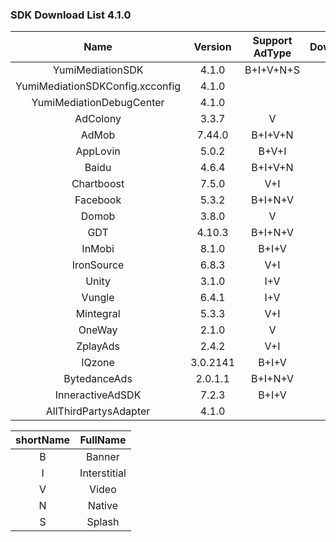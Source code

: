 ### SDK Download List 4.1.0
 
|    Name     | Version  | Support AdType | DownloadLink | Note |
| :---------: | :------: | :------------: | :----------: | :--: |
|    YumiMediationSDK    |  4.1.0  |    B+I+V+N+S     |   [link](http://adsdk.yumimobi.com/iOS/Archived/4.1.0/YumiMediationSDK-iOS.tar.bz2)   |      |
|        YumiMediationSDKConfig.xcconfig        |  4.1.0  |                | [link](https://adsdk.yumimobi.com/iOS/Archived/YumiMediationSDKConfig.xcconfig) |      |
|    YumiMediationDebugCenter    |  4.1.0  |         |   [link](http://adsdk.yumimobi.com/iOS/Archived/4.1.0/YumiMediationDebugCenter-iOS.tar.bz2)   |      |
|    AdColony    |  3.3.7  |   V      |   [link](http://adsdk.yumimobi.com/iOS/Archived/4.1.0/YumiMediationAdColony.tar.bz2)   |      |
|    AdMob    |  7.44.0  |   B+I+V+N      |   [link](http://adsdk.yumimobi.com/iOS/Archived/4.1.0/YumiMediationAdMob.tar.bz2)   |      |
|    AppLovin    |  5.0.2  |   B+V+I      |   [link](http://adsdk.yumimobi.com/iOS/Archived/4.1.0/YumiMediationAppLovin.tar.bz2)   |      |
|    Baidu    |  4.6.4  |   B+I+V+N      |   [link](http://adsdk.yumimobi.com/iOS/Archived/4.1.0/YumiMediationBaidu.tar.bz2)   |      |
|    Chartboost    |  7.5.0  |   V+I      |   [link](http://adsdk.yumimobi.com/iOS/Archived/4.1.0/YumiMediationChartboost.tar.bz2)   |      |
|    Facebook    |  5.3.2  |   B+I+N+V      |   [link](http://adsdk.yumimobi.com/iOS/Archived/4.1.0/YumiMediationFacebook.tar.bz2)   |      |
|    Domob    |  3.8.0  |   V      |   [link](http://adsdk.yumimobi.com/iOS/Archived/4.1.0/YumiMediationDomob.tar.bz2)   |      |
|    GDT    |  4.10.3  |   B+I+N+V      |   [link](http://adsdk.yumimobi.com/iOS/Archived/4.1.0/YumiMediationGDT.tar.bz2)   |      |
|    InMobi    |  8.1.0  |   B+I+V      |   [link](http://adsdk.yumimobi.com/iOS/Archived/4.1.0/YumiMediationInMobi.tar.bz2)   |      |
|    IronSource    |  6.8.3  |   V+I      |   [link](http://adsdk.yumimobi.com/iOS/Archived/4.1.0/YumiMediationIronSource.tar.bz2)   |      |
|    Unity    |  3.1.0  |   I+V      |   [link](http://adsdk.yumimobi.com/iOS/Archived/4.1.0/YumiMediationUnity.tar.bz2)   |      |
|    Vungle    |  6.4.1  |   I+V      |   [link](http://adsdk.yumimobi.com/iOS/Archived/4.1.0/YumiMediationVungle.tar.bz2)   |      |
|    Mintegral    |  5.3.3  |   V+I      |   [link](http://adsdk.yumimobi.com/iOS/Archived/4.1.0/YumiMediationMintegral.tar.bz2)   |      |
|    OneWay    |  2.1.0  |   V      |   [link](http://adsdk.yumimobi.com/iOS/Archived/4.1.0/YumiMediationOneWay.tar.bz2)   |      |
|    ZplayAds    |  2.4.2  |   V+I      |   [link](http://adsdk.yumimobi.com/iOS/Archived/4.1.0/YumiMediationZplayAds.tar.bz2)   |      |
|    IQzone    |  3.0.2141  |   B+I+V      |   [link](http://adsdk.yumimobi.com/iOS/Archived/4.1.0/YumiMediationIQzone.tar.bz2)   |      |
|    BytedanceAds    |  2.0.1.1  |   B+I+N+V      |   [link](http://adsdk.yumimobi.com/iOS/Archived/4.1.0/YumiMediationBytedanceAds.tar.bz2)   |      |
|    InneractiveAdSDK    |  7.2.3  |   B+I+V      |   [link](http://adsdk.yumimobi.com/iOS/Archived/4.1.0/YumiMediationInneractiveAdSDK.tar.bz2)   |      |
|    AllThirdPartysAdapter    |  4.1.0  |         |   [link](http://adsdk.yumimobi.com/iOS/Archived/4.1.0/allThirdPartys.tar.bz2)   |      |
 
| shortName |   FullName   |
| :-------: | :----------: |
|     B     |    Banner    |
|     I     | Interstitial |
|     V     |    Video     |
|     N     |    Native    |
|     S     |    Splash    |
